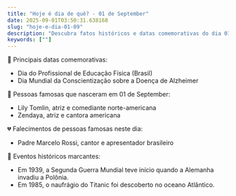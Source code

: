 ```yaml
---
title: "Hoje é dia de quê? - 01 de September"
date: 2025-09-01T03:50:31.638168
slug: "hoje-e-dia-01-09"
description: "Descubra fatos históricos e datas comemorativas do dia 01 de September, incluindo eventos marcantes e celebridades nascidas nesta data."
keywords: [""]
---
```


🎉 Principais datas comemorativas:

- Dia do Profissional de Educação Física (Brasil)
- Dia Mundial da Conscientização sobre a Doença de Alzheimer

🎈 Pessoas famosas que nasceram em 01 de September:

- Lily Tomlin, atriz e comediante norte-americana
- Zendaya, atriz e cantora americana

💔 Falecimentos de pessoas famosas neste dia:

- Padre Marcelo Rossi, cantor e apresentador brasileiro

📜 Eventos históricos marcantes:

- Em 1939, a Segunda Guerra Mundial teve início quando a Alemanha invadiu a Polônia.
- Em 1985, o naufrágio do Titanic foi descoberto no oceano Atlântico.